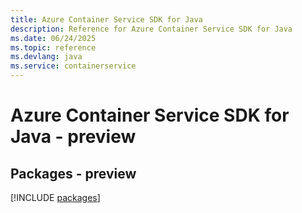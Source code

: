 ```yaml
---
title: Azure Container Service SDK for Java
description: Reference for Azure Container Service SDK for Java
ms.date: 06/24/2025
ms.topic: reference
ms.devlang: java
ms.service: containerservice
---
```

# Azure Container Service SDK for Java - preview
## Packages - preview
[!INCLUDE [packages](container-service-index.md)]